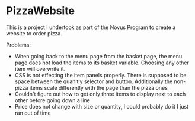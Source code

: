 # PizzaWebsite

This is a project I undertook as part of the Novus Program to create a website to order pizza.

Problems:
- When going back to the menu page from the basket page, the menu page does not load the items to its basket variable.
  Choosing any other item will overwrite it.
- CSS is not effecting the item panels properly. There is supposed to be space between the quanitiy selector and button.
  Additionally the non-pizza items scale differently with the page than the pizza ones
- Couldn't figure out how to get only three items to display next to each other before going down a line
- Price does not change with size or quantity, I could probably do it I just ran out of time

